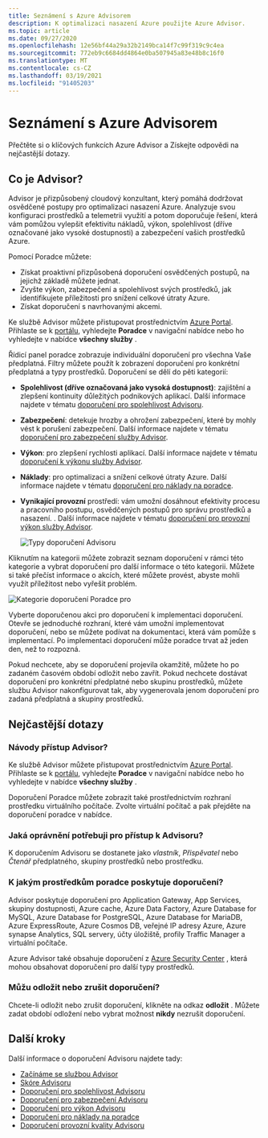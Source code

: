 ```yaml
---
title: Seznámení s Azure Advisorem
description: K optimalizaci nasazení Azure použijte Azure Advisor.
ms.topic: article
ms.date: 09/27/2020
ms.openlocfilehash: 12e56bf44a29a32b2149bca14f7c99f319c9c4ea
ms.sourcegitcommit: 772eb9c6684dd4864e0ba507945a83e48b8c16f0
ms.translationtype: MT
ms.contentlocale: cs-CZ
ms.lasthandoff: 03/19/2021
ms.locfileid: "91405203"
---
```

# <a name="introduction-to-azure-advisor"></a>Seznámení s Azure Advisorem

Přečtěte si o klíčových funkcích Azure Advisor a Získejte odpovědi na nejčastější dotazy.

## <a name="what-is-advisor"></a>Co je Advisor?
Advisor je přizpůsobený cloudový konzultant, který pomáhá dodržovat osvědčené postupy pro optimalizaci nasazení Azure. Analyzuje svou konfiguraci prostředků a telemetrii využití a potom doporučuje řešení, která vám pomůžou vylepšit efektivitu nákladů, výkon, spolehlivost (dříve označované jako vysoké dostupnosti) a zabezpečení vašich prostředků Azure.

Pomocí Poradce můžete:
* Získat proaktivní přizpůsobená doporučení osvědčených postupů, na jejichž základě můžete jednat. 
* Zvyšte výkon, zabezpečení a spolehlivost svých prostředků, jak identifikujete příležitosti pro snížení celkové útraty Azure.
* Získat doporučení s navrhovanými akcemi.

Ke službě Advisor můžete přistupovat prostřednictvím [Azure Portal](https://aka.ms/azureadvisordashboard). Přihlaste se k [portálu](https://portal.azure.com), vyhledejte **Poradce** v navigační nabídce nebo ho vyhledejte v nabídce **všechny služby** .

Řídicí panel poradce zobrazuje individuální doporučení pro všechna Vaše předplatná.  Filtry můžete použít k zobrazení doporučení pro konkrétní předplatná a typy prostředků.  Doporučení se dělí do pěti kategorií: 

* **Spolehlivost (dříve označovaná jako vysoká dostupnost)**: zajištění a zlepšení kontinuity důležitých podnikových aplikací. Další informace najdete v tématu [doporučení pro spolehlivost Advisoru](advisor-high-availability-recommendations.md).
* **Zabezpečení**: detekuje hrozby a ohrožení zabezpečení, které by mohly vést k porušení zabezpečení. Další informace najdete v tématu [doporučení pro zabezpečení služby Advisor](advisor-security-recommendations.md).
* **Výkon**: pro zlepšení rychlosti aplikací. Další informace najdete v tématu [doporučení k výkonu služby Advisor](advisor-performance-recommendations.md).
* **Náklady**: pro optimalizaci a snížení celkové útraty Azure. Další informace najdete v tématu [doporučení pro náklady na poradce](advisor-cost-recommendations.md).
* **Vynikající provozní** prostředí: vám umožní dosáhnout efektivity procesu a pracovního postupu, osvědčených postupů pro správu prostředků a nasazení. . Další informace najdete v tématu [doporučení pro provozní výkon služby Advisor](advisor-operational-excellence-recommendations.md).

  ![Typy doporučení Advisoru](./media/advisor-overview/advisor-dashboard.png)

Kliknutím na kategorii můžete zobrazit seznam doporučení v rámci této kategorie a vybrat doporučení pro další informace o této kategorii.  Můžete si také přečíst informace o akcích, které můžete provést, abyste mohli využít příležitost nebo vyřešit problém.

![Kategorie doporučení Poradce pro](./media/advisor-overview/advisor-ha-category-example.png) 

Vyberte doporučenou akci pro doporučení k implementaci doporučení.  Otevře se jednoduché rozhraní, které vám umožní implementovat doporučení, nebo se můžete podívat na dokumentaci, která vám pomůže s implementací.  Po implementaci doporučení může poradce trvat až jeden den, než to rozpozná.

Pokud nechcete, aby se doporučení projevila okamžitě, můžete ho po zadaném časovém období odložit nebo zavřít.  Pokud nechcete dostávat doporučení pro konkrétní předplatné nebo skupinu prostředků, můžete službu Advisor nakonfigurovat tak, aby vygenerovala jenom doporučení pro zadaná předplatná a skupiny prostředků.

## <a name="frequently-asked-questions"></a>Nejčastější dotazy

### <a name="how-do-i-access-advisor"></a>Návody přístup Advisor?
Ke službě Advisor můžete přistupovat prostřednictvím [Azure Portal](https://aka.ms/azureadvisordashboard). Přihlaste se k [portálu](https://portal.azure.com), vyhledejte **Poradce** v navigační nabídce nebo ho vyhledejte v nabídce **všechny služby** .

Doporučení Poradce můžete zobrazit také prostřednictvím rozhraní prostředku virtuálního počítače. Zvolte virtuální počítač a pak přejděte na doporučení poradce v nabídce. 

### <a name="what-permissions-do-i-need-to-access-advisor"></a>Jaká oprávnění potřebuji pro přístup k Advisoru?
 
K doporučením Advisoru se dostanete jako *vlastník*, *Přispěvatel* nebo *Čtenář* předplatného, skupiny prostředků nebo prostředku.

### <a name="what-resources-does-advisor-provide-recommendations-for"></a>K jakým prostředkům poradce poskytuje doporučení?

Advisor poskytuje doporučení pro Application Gateway, App Services, skupiny dostupnosti, Azure cache, Azure Data Factory, Azure Database for MySQL, Azure Database for PostgreSQL, Azure Database for MariaDB, Azure ExpressRoute, Azure Cosmos DB, veřejné IP adresy Azure, Azure synapse Analytics, SQL servery, účty úložiště, profily Traffic Manager a virtuální počítače.

Azure Advisor také obsahuje doporučení z [Azure Security Center](../security-center/security-center-recommendations.md) , která mohou obsahovat doporučení pro další typy prostředků.

### <a name="can-i-postpone-or-dismiss-a-recommendation"></a>Můžu odložit nebo zrušit doporučení?

Chcete-li odložit nebo zrušit doporučení, klikněte na odkaz **odložit** . Můžete zadat období odložení nebo vybrat možnost **nikdy** nezrušit doporučení.

## <a name="next-steps"></a>Další kroky

Další informace o doporučení Advisoru najdete tady:

* [Začínáme se službou Advisor](advisor-get-started.md)
* [Skóre Advisoru](azure-advisor-score.md)
* [Doporučení pro spolehlivost Advisoru](advisor-high-availability-recommendations.md)
* [Doporučení pro zabezpečení Advisoru](advisor-security-recommendations.md)
* [Doporučení pro výkon Advisoru](advisor-performance-recommendations.md)
* [Doporučení pro náklady na poradce](advisor-cost-recommendations.md)
* [Doporučení provozní kvality Advisoru](advisor-operational-excellence-recommendations.md)
